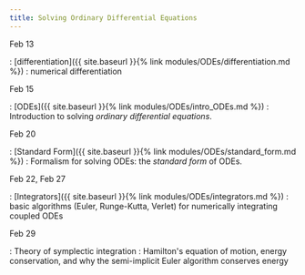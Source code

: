 ```yaml
---
title: Solving Ordinary Differential Equations
---
```


Feb 13

: [differentiation]({{ site.baseurl }}{% link modules/ODEs/differentiation.md %})
  : numerical differentiation

Feb 15

: [ODEs]({{ site.baseurl }}{% link modules/ODEs/intro_ODEs.md %})
  : Introduction to solving *ordinary differential equations*.
	  
Feb 20

: [Standard Form]({{ site.baseurl }}{% link modules/ODEs/standard_form.md %})
  : Formalism for solving ODEs: the *standard form* of ODEs.


Feb 22, Feb 27

: [Integrators]({{ site.baseurl }}{% link modules/ODEs/integrators.md %})
  : basic algorithms (Euler, Runge-Kutta, Verlet) for numerically integrating coupled ODEs

Feb 29

: Theory of symplectic integration
  : Hamilton's equation of motion, energy conservation, and why the semi-implicit Euler algorithm conserves energy

